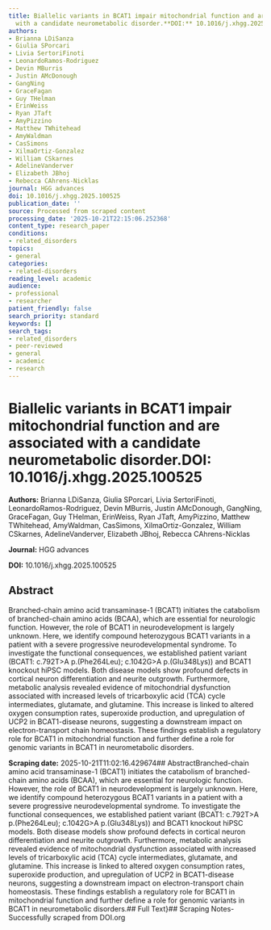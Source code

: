 ```yaml
---
title: Biallelic variants in BCAT1 impair mitochondrial function and are associated
  with a candidate neurometabolic disorder.**DOI:** 10.1016/j.xhgg.2025.100525
authors:
- Brianna LDiSanza
- Giulia SPorcari
- Livia SertoriFinoti
- LeonardoRamos-Rodriguez
- Devin MBurris
- Justin AMcDonough
- GangNing
- GraceFagan
- Guy THelman
- ErinWeiss
- Ryan JTaft
- AmyPizzino
- Matthew TWhitehead
- AmyWaldman
- CasSimons
- XilmaOrtiz-Gonzalez
- William CSkarnes
- AdelineVanderver
- Elizabeth JBhoj
- Rebecca CAhrens-Nicklas
journal: HGG advances
doi: 10.1016/j.xhgg.2025.100525
publication_date: ''
source: Processed from scraped content
processing_date: '2025-10-21T22:15:06.252368'
content_type: research_paper
conditions:
- related_disorders
topics:
- general
categories:
- related-disorders
reading_level: academic
audience:
- professional
- researcher
patient_friendly: false
search_priority: standard
keywords: []
search_tags:
- related_disorders
- peer-reviewed
- general
- academic
- research
---
```


# Biallelic variants in BCAT1 impair mitochondrial function and are associated with a candidate neurometabolic disorder.**DOI:** 10.1016/j.xhgg.2025.100525

**Authors:** Brianna LDiSanza, Giulia SPorcari, Livia SertoriFinoti, LeonardoRamos-Rodriguez, Devin MBurris, Justin AMcDonough, GangNing, GraceFagan, Guy THelman, ErinWeiss, Ryan JTaft, AmyPizzino, Matthew TWhitehead, AmyWaldman, CasSimons, XilmaOrtiz-Gonzalez, William CSkarnes, AdelineVanderver, Elizabeth JBhoj, Rebecca CAhrens-Nicklas

**Journal:** HGG advances

**DOI:** 10.1016/j.xhgg.2025.100525

## Abstract

Branched-chain amino acid transaminase-1 (BCAT1) initiates the catabolism of branched-chain amino acids (BCAA), which are essential for neurologic function. However, the role of BCAT1 in neurodevelopment is largely unknown. Here, we identify compound heterozygous BCAT1 variants in a patient with a severe progressive neurodevelopmental syndrome. To investigate the functional consequences, we established patient variant (BCAT1: c.792T>A p.(Phe264Leu); c.1042G>A p.(Glu348Lys)) and BCAT1 knockout hiPSC models. Both disease models show profound defects in cortical neuron differentiation and neurite outgrowth. Furthermore, metabolic analysis revealed evidence of mitochondrial dysfunction associated with increased levels of tricarboxylic acid (TCA) cycle intermediates, glutamate, and glutamine. This increase is linked to altered oxygen consumption rates, superoxide production, and upregulation of UCP2 in BCAT1-disease neurons, suggesting a downstream impact on electron-transport chain homeostasis. These findings establish a regulatory role for BCAT1 in mitochondrial function and further define a role for genomic variants in BCAT1 in neurometabolic disorders.

**Scraping date:** 2025-10-21T11:02:16.429674## AbstractBranched-chain amino acid transaminase-1 (BCAT1) initiates the catabolism of branched-chain amino acids (BCAA), which are essential for neurologic function. However, the role of BCAT1 in neurodevelopment is largely unknown. Here, we identify compound heterozygous BCAT1 variants in a patient with a severe progressive neurodevelopmental syndrome. To investigate the functional consequences, we established patient variant (BCAT1: c.792T>A p.(Phe264Leu); c.1042G>A p.(Glu348Lys)) and BCAT1 knockout hiPSC models. Both disease models show profound defects in cortical neuron differentiation and neurite outgrowth. Furthermore, metabolic analysis revealed evidence of mitochondrial dysfunction associated with increased levels of tricarboxylic acid (TCA) cycle intermediates, glutamate, and glutamine. This increase is linked to altered oxygen consumption rates, superoxide production, and upregulation of UCP2 in BCAT1-disease neurons, suggesting a downstream impact on electron-transport chain homeostasis. These findings establish a regulatory role for BCAT1 in mitochondrial function and further define a role for genomic variants in BCAT1 in neurometabolic disorders.## Full Text}## Scraping Notes- Successfully scraped from DOI.org